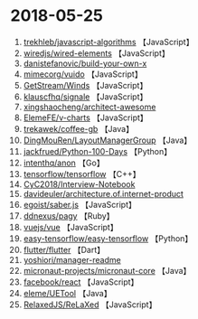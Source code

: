 # 2018-05-25

1. [trekhleb/javascript-algorithms](https://github.com/trekhleb/javascript-algorithms) 【JavaScript】
2. [wiredjs/wired-elements](https://github.com/wiredjs/wired-elements) 【JavaScript】
3. [danistefanovic/build-your-own-x](https://github.com/danistefanovic/build-your-own-x) 
4. [mimecorg/vuido](https://github.com/mimecorg/vuido) 【JavaScript】
5. [GetStream/Winds](https://github.com/GetStream/Winds) 【JavaScript】
6. [klauscfhq/signale](https://github.com/klauscfhq/signale) 【JavaScript】
7. [xingshaocheng/architect-awesome](https://github.com/xingshaocheng/architect-awesome) 
8. [ElemeFE/v-charts](https://github.com/ElemeFE/v-charts) 【JavaScript】
9. [trekawek/coffee-gb](https://github.com/trekawek/coffee-gb) 【Java】
10. [DingMouRen/LayoutManagerGroup](https://github.com/DingMouRen/LayoutManagerGroup) 【Java】
11. [jackfrued/Python-100-Days](https://github.com/jackfrued/Python-100-Days) 【Python】
12. [intenthq/anon](https://github.com/intenthq/anon) 【Go】
13. [tensorflow/tensorflow](https://github.com/tensorflow/tensorflow) 【C++】
14. [CyC2018/Interview-Notebook](https://github.com/CyC2018/Interview-Notebook) 
15. [davideuler/architecture.of.internet-product](https://github.com/davideuler/architecture.of.internet-product) 
16. [egoist/saber.js](https://github.com/egoist/saber.js) 【JavaScript】
17. [ddnexus/pagy](https://github.com/ddnexus/pagy) 【Ruby】
18. [vuejs/vue](https://github.com/vuejs/vue) 【JavaScript】
19. [easy-tensorflow/easy-tensorflow](https://github.com/easy-tensorflow/easy-tensorflow) 【Python】
20. [flutter/flutter](https://github.com/flutter/flutter) 【Dart】
21. [yoshiori/manager-readme](https://github.com/yoshiori/manager-readme) 
22. [micronaut-projects/micronaut-core](https://github.com/micronaut-projects/micronaut-core) 【Java】
23. [facebook/react](https://github.com/facebook/react) 【JavaScript】
24. [eleme/UETool](https://github.com/eleme/UETool) 【Java】
25. [RelaxedJS/ReLaXed](https://github.com/RelaxedJS/ReLaXed) 【JavaScript】
